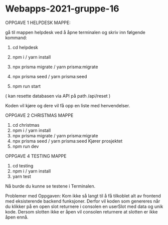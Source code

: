 # Webapps-2021-gruppe-16

OPPGAVE 1 HELPDESK MAPPE:

gå til mappen helpdesk ved å åpne terminalen og skriv inn følgende kommand: 
1) cd helpdesk
2) npm i / yarn install
3) npx prisma migrate / yarn prisma:migrate
4) npx prisma seed / yarn prisma:seed

5) npm run start

( kan resette databasen via API på path /api/reset )

Koden vil kjøre og dere vil få opp en liste med henvendelser.

OPPGAVE 2 CHRISTMAS MAPPE 
1) cd christmas
2) npm i / yarn install
3) npx prisma migrate / yarn prisma:migrate
4) npx prisma seed / yarn prisma:seed
Kjører prosjektet
5) npm run dev

OPPGAVE 4 TESTING MAPPE 
1) cd testing
2) npm i / yarn install
3) yarn test

Nå burde du kunne se testene i Terminalen.


Problemer med Oppgaven: 
Kom ikke så langt til å få tilkoblet alt av frontend med eksisterende backend funksjoner.
Derfor vil koden som genereres når du klikker på en open slot returnere i consolen en userSlot med data og unik kode.
Dersom slotten ikke er åpen vil consolen returnere at slotten er ikke åpen ennå. 

